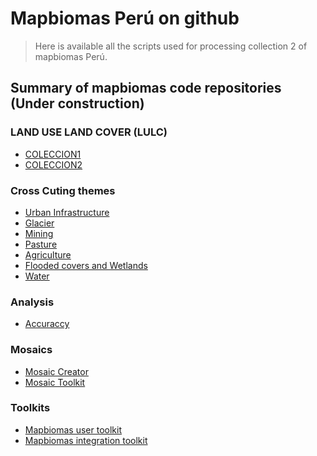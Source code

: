 # Mapbiomas Perú on github

> Here is available all the scripts used for processing collection 2 of mapbiomas Perú.

## Summary of mapbiomas code repositories (Under construction)

### LAND USE LAND COVER (LULC)
* [COLECCION1](https://github.com/raisgmb/mapbiomas-public/tree/main/mapbiomas-peru)      <!-- https://github.com/mapbiomas-brazil/amazon  -->
* [COLECCION2](https://mapbiomas-peru.github.io/note-mb-pe-web/)  

### Cross Cuting themes
* [Urban Infrastructure](https://mapbiomas-peru.github.io/note-mb-pe-web/)
* [Glacier](https://mapbiomas-peru.github.io/note-mb-pe-web/)
* [Mining](https://mapbiomas-peru.github.io/note-mb-pe-web/)
* [Pasture](https://mapbiomas-peru.github.io/note-mb-pe-web/)
* [Agriculture](https://mapbiomas-peru.github.io/note-mb-pe-web/)
* [Flooded covers and Wetlands](https://mapbiomas-peru.github.io/note-mb-pe-web/)
* [Water](https://mapbiomas-peru.github.io/note-mb-pe-web/)

### Analysis

* [Accuraccy](https://mapbiomas-peru.github.io/note-mb-pe-web/)  <!---POR DEFINIR -->

### Mosaics
* [Mosaic Creator](https://mapbiomas-peru.github.io/note-mb-pe-web/)
* [Mosaic Toolkit](https://mapbiomas-peru.github.io/note-mb-pe-web/)

### Toolkits
* [Mapbiomas user toolkit](https://github.com/mapbiomas-brazil/user-toolkit)
* [Mapbiomas integration toolkit](https://mapbiomas-peru.github.io/note-mb-pe-web/)

<!--
**raisgmb/raisgmb** is a ✨ _special_ ✨ repository because its `README.md` (this file) appears on your GitHub profile.

Here are some ideas to get you started:

- 🔭 I’m currently working on ...
- 🌱 I’m currently learning ...
- 👯 I’m looking to collaborate on ...
- 🤔 I’m looking for help with ...
- 💬 Ask me about ...
- 📫 How to reach me: ...
- 😄 Pronouns: ...
- ⚡ Fun fact: ...
-->
